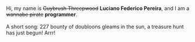Hi, my name is ~~Guybrush Threepwood~~ **Luciano Federico Pereira**, and I am a ~~wannabe pirate~~ **programmer**.<br><br>A short song: 227 bounty of doubloons gleams in the sun, a treasure hunt has just begun! Arrr!
